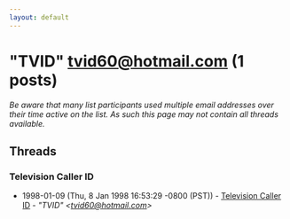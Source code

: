 ```yaml
---
layout: default
---
```


# "TVID" <tvid60@hotmail.com> (1 posts)

_Be aware that many list participants used multiple email addresses over their time active on the list. As such this page may not contain all threads available._

## Threads

### Television Caller ID
+ 1998-01-09 (Thu, 8 Jan 1998 16:53:29 -0800 (PST)) - [Television Caller ID](/archive/1998/01/ee978625a55f109697b5a511c70ec6d9f218ab7f248c620e33a854baff054662) - _"TVID" \<tvid60@hotmail.com\>_

